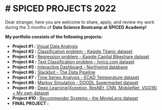 # # SPICED PROJECTS 2022 #
Dear stranger, here you are welcome to share, apply, and review my work during the 3 months of **Data Science Bootcamp at SPICED Academy!**

**My portfolio consists of the following projects:**
  - **Project #1 :** [Visual Data Analysis](https://github.com/NikitaSmirnov22/SPICED_PROJECTS_2022/tree/main/Week_1)
  - **Project #2 :** [Classification problem - Kaggle Titanic dataset](https://github.com/NikitaSmirnov22/SPICED_PROJECTS_2022/tree/main/Week_2) 
  - **Project #3 :** [Regression problem - Kaggle Capital Bikeshare dataset](https://github.com/NikitaSmirnov22/SPICED_PROJECTS_2022/tree/main/Week_3)
  - **Project #4 :** [Text Classification problem - lyrics.com dataset](https://github.com/NikitaSmirnov22/SPICED_PROJECTS_2022/tree/main/Week_4)
  - **Project #5 :** [Interactive Dashboard - Northwind database](https://github.com/NikitaSmirnov22/SPICED_PROJECTS_2022/tree/main/Week_5)
  - **Project #6 :** [Slackbot - The Data Pipeline](https://github.com/NikitaSmirnov22/SPICED_PROJECTS_2022/tree/main/Week_6)
  - **Project #7 :** [Time Series Analysis - ECAD Temperature dataset](https://github.com/NikitaSmirnov22/SPICED_PROJECTS_2022/tree/main/Week_7)
  - **Project #8 :** [Markov Simulation - DOODL Supermarket dataset](https://github.com/NikitaSmirnov22/SPICED_PROJECTS_2022/tree/main/Week_8)
  - **Project #9 :** [Deep Learning(Xception, ResNEt, CNN, MobileNet, VGG16) + My own dataset](https://github.com/NikitaSmirnov22/SPICED_PROJECTS_2022/tree/main/Week_9)
  - **Project #10 :** [Recommender Systems - the MovieLens dataset](https://github.com/NikitaSmirnov22/SPICED_PROJECTS_2022/tree/main/Week_10)
  - **FINAL PROJECT :** []()
